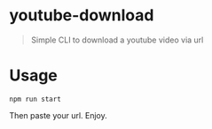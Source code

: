 # youtube-download

> Simple CLI to download a youtube video via url

# Usage

```npm run start```

Then paste your url. Enjoy.